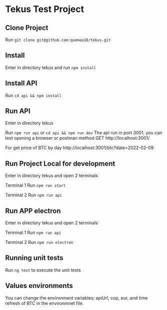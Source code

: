 # Tekus Test Project

## Clone Project

Run `git clone git@github.com:quemao18/tekus.git`
## Install

Enter in directory tekus and run `npm install` 

## Install API

Run `cd api && npm install`

## Run API
Enter in directory tekus

Run `npm run api` or `cd api && npm run dev`
The api run in port 3001, you can test opening a browser or postman method GET
http://localhost:3001/

For get price of BTC by day
http://localhost:3001/btc?date=2022-02-09

## Run Project Local for development 

Enter in directory tekus and open 2 terminals

Terminal 1
Run `npm run start`

Terminal 2
Run `npm run api`

## Run APP electron

Enter in directory tekus and open 2 terminals

Terminal 1
Run `npm run api`  

Terminal 2
Run `npm run electron`
## Running unit tests

Run `ng test` to execute the unit tests

## Values environments

You can change the environment variables; apiUrl, cop, eur, and time refresh of BTC in the environmnet file.
